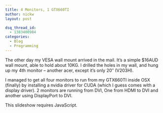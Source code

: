 ```yaml
---
title: 4 Monitors, 1 GTX660TI
author: nickw
layout: post

dsq_thread_id:
  - 1383400984
categories:
  - Blog
  - Programming
---
```

The other day my VESA wall mount arrived in the mail. It&#8217;s a simple $16AUD wall mount, able to hold about 10KG. I drilled the holes in my wall, and hung up my 4th monitor &#8211; another acer, except it&#8217;s only 20&#8243; (V203H).

I managed to get all four monitors to run from my GTX660TI inside OSX (finally) by installing a nvidia driver for CUDA (which I guess comes with a display driver). 2 monitors are running from DVI, One from HDMI to DVI and another using DisplayPort to DVI.

<p class="jetpack-slideshow-noscript robots-nocontent">
  This slideshow requires JavaScript.
</p>

<div id="gallery-1056-2-slideshow"  class="slideshow-window jetpack-slideshow slideshow-" data-width="984" data-height="410" data-trans="fade" data-gallery="[{&quot;src&quot;:&quot;http:\/\/nickwhyte.com\/wordpress\/wp-content\/uploads\/2013\/06\/IMG_2464.jpg&quot;,&quot;id&quot;:&quot;1058&quot;,&quot;caption&quot;:&quot;&quot;},{&quot;src&quot;:&quot;http:\/\/nickwhyte.com\/wordpress\/wp-content\/uploads\/2013\/06\/IMG_2468.jpg&quot;,&quot;id&quot;:&quot;1057&quot;,&quot;caption&quot;:&quot;&quot;}]">
</div>